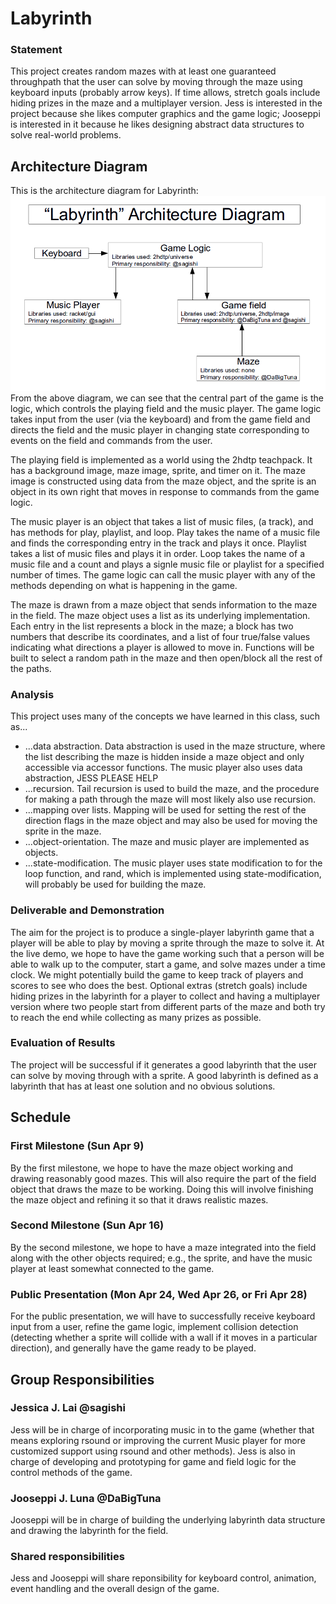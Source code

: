 # Labyrinth

### Statement
This project creates random mazes with at least one guaranteed throughpath that the user can solve by moving through the maze using keyboard inputs (probably arrow keys).  If time allows, stretch goals include hiding prizes in the maze and a multiplayer version.  Jess is interested in the project because she likes computer graphics and the game logic; Jooseppi is interested in it because he likes designing abstract data structures to solve real-world problems.

## Architecture Diagram
This is the architecture diagram for Labyrinth:
![architecture-diagram](/labyrinth-architecture-diagram-updated.png?raw=true "architecture-diagram")
From the above diagram, we can see that the central part of the game is the logic, which controls the playing field and the music player.  The game logic takes input from the user (via the keyboard) and from the game field and directs the field and the music player in changing state corresponding to events on the field and commands from the user.  

The playing field is implemented as a world using the 2hdtp teachpack.  It has a background image, maze image, sprite, and timer on it.  The maze image is constructed using data from the maze object, and the sprite is an object in its own right that moves in response to commands from the game logic.  

The music player is an object that takes a list of music files, (a track), and has methods for play, playlist, and loop.  Play takes the name of a music file and finds the corresponding entry in the track and plays it once.  Playlist takes a list of music files and plays it in order.  Loop takes the name of a music file and a count and plays a signle music file or playlist for a specified number of times.  The game logic can call the music player with any of the methods depending on what is happening in the game. 

The maze is drawn from a maze object that sends information to the maze in the field.  The maze object uses a list as its underlying implementation.  Each entry in the list represents a block in the maze; a block has two numbers that describe its coordinates, and a list of four true/false values indicating what directions a player is allowed to move in.  Functions will be built to select a random path in the maze and then open/block all the rest of the paths.  

### Analysis
This project uses many of the concepts we have learned in this class, such as...
- ...data abstraction.  Data abstraction is used in the maze structure, where the list describing the maze is hidden inside a maze object and only accessible via accessor functions.  The music player also uses data abstraction, JESS PLEASE HELP  
- ...recursion.  Tail recursion is used to build the maze, and the procedure for making a path through the maze will most likely also use recursion.
- ...mapping over lists.  Mapping will be used for setting the rest of the direction flags in the maze object and may also be used for moving the sprite in the maze.
- ...object-orientation.  The maze and music player are implemented as objects.
- ...state-modification. The music player uses state modification to for the loop function, and rand, which is implemented using state-modification, will probably be used for building the maze.

### Deliverable and Demonstration
The aim for the project is to produce a single-player labyrinth game that a player will be able to play by moving a sprite through the maze to solve it.  At the live demo, we hope to have the game working such that a person will be able to walk up to the computer, start a game, and solve mazes under a time clock.  We might potentially build the game to keep track of players and scores to see who does the best.  Optional extras (stretch goals) include hiding prizes in the labyrinth for a player to collect and having a multiplayer version where two people start from different parts of the maze and both try to reach the end while collecting as many prizes as possible.

### Evaluation of Results
The project will be successful if it generates a good labyrinth that the user can solve by  moving through with a sprite.  A good labyrinth is defined as a labyrinth that has at least one solution and no obvious solutions.

## Schedule

### First Milestone (Sun Apr 9)
By the first milestone, we hope to have the maze object working and drawing reasonably good mazes.  This will also require the part of the field object that draws the maze to be working.  Doing this will involve finishing the maze object and refining it so that it draws realistic mazes.

### Second Milestone (Sun Apr 16)
By the second milestone, we hope to have a maze integrated into the field along with the other objects required; e.g., the sprite, and have the music player at least somewhat connected to the game.

### Public Presentation (Mon Apr 24, Wed Apr 26, or Fri Apr 28)
For the public presentation, we will have to successfully receive keyboard input from a user, refine the game logic, implement collision detection (detecting whether a sprite will collide with a wall if it moves in a particular direction), and generally have the game ready to be played. 

## Group Responsibilities

### Jessica J. Lai @sagishi
Jess will be in charge of incorporating music in to the game (whether that means exploring rsound or improving the current Music player for more customized support using rsound and other methods). Jess is also in charge of developing and prototyping for game and field logic for the control methods of the game. 

### Jooseppi J. Luna @DaBigTuna
Jooseppi will be in charge of building the underlying labyrinth data structure and drawing the labyrinth for the field.

### Shared responsibilities
Jess and Jooseppi will share reponsibility for keyboard control, animation, event handling and the overall design of the game.
